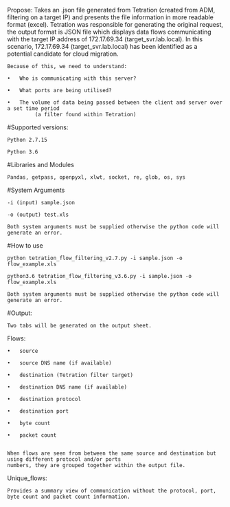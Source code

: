 Propose: Takes an .json file generated from Tetration (created from ADM, filtering on a target IP) and presents the file information in more readable format (excel). Tetration was responsible for generating the original request, the output format is JSON file which displays data flows communicating with the target IP address of 172.17.69.34 (target_svr.lab.local). In this scenario, 172.17.69.34 (target_svr.lab.local) has been identified as a potential candidate for cloud migration. 

    Because of this, we need to understand:

    •	Who is communicating with this server?

    •	What ports are being utilised?

    •	The volume of data being passed between the client and server over a set time period 
             (a filter found within Tetration)



#Supported versions:

    Python 2.7.15

    Python 3.6


#Libraries and Modules

    Pandas, getpass, openpyxl, xlwt, socket, re, glob, os, sys


#System Arguments

    -i (input) sample.json
    
    -o (output) test.xls
    
    Both system arguments must be supplied otherwise the python code will generate an error.


#How to use

    python tetration_flow_filtering_v2.7.py -i sample.json -o flow_example.xls

    python3.6 tetration_flow_filtering_v3.6.py -i sample.json -o flow_example.xls

    Both system arguments must be supplied otherwise the python code will generate an error. 


#Output:

    Two tabs will be generated on the output sheet. 

  Flows: 

    •	source

    •	source DNS name (if available)  

    •	destination (Tetration filter target)

    •	destination DNS name (if available)

    •	destination protocol 

    •	destination port

    •	byte count

    •	packet count


    When flows are seen from between the same source and destination but using different protocol and/or ports 
    numbers, they are grouped together within the output file. 

   Unique_flows:

    Provides a summary view of communication without the protocol, port, byte count and packet count information. 
